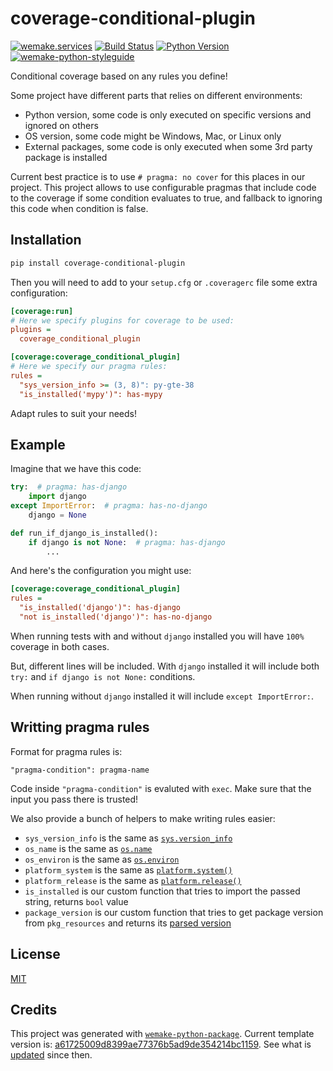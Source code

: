 # coverage-conditional-plugin

[![wemake.services](https://img.shields.io/badge/%20-wemake.services-green.svg?label=%20&logo=data%3Aimage%2Fpng%3Bbase64%2CiVBORw0KGgoAAAANSUhEUgAAABAAAAAQCAMAAAAoLQ9TAAAABGdBTUEAALGPC%2FxhBQAAAAFzUkdCAK7OHOkAAAAbUExURQAAAAAAAAAAAAAAAAAAAAAAAAAAAAAAAP%2F%2F%2F5TvxDIAAAAIdFJOUwAjRA8xXANAL%2Bv0SAAAADNJREFUGNNjYCAIOJjRBdBFWMkVQeGzcHAwksJnAPPZGOGAASzPzAEHEGVsLExQwE7YswCb7AFZSF3bbAAAAABJRU5ErkJggg%3D%3D)](https://wemake.services)
[![Build Status](https://travis-ci.com/wemake-services/coverage-conditional-plugin.svg?branch=master)](https://travis-ci.com/wemake-services/coverage-conditional-plugin)
[![Python Version](https://img.shields.io/pypi/pyversions/coverage-conditional-plugin.svg)](https://pypi.org/project/coverage-conditional-plugin/)
[![wemake-python-styleguide](https://img.shields.io/badge/style-wemake-000000.svg)](https://github.com/wemake-services/wemake-python-styleguide)

Conditional coverage based on any rules you define!

Some project have different parts that relies on different environments:

- Python version, some code is only executed on specific versions and ignored on others
- OS version, some code might be Windows, Mac, or Linux only
- External packages, some code is only executed when some 3rd party package is installed

Current best practice is to use `# pragma: no cover` for this places in our project.
This project allows to use configurable pragmas 
that include code to the coverage if some condition evaluates to true, 
and fallback to ignoring this code when condition is false.


## Installation

```bash
pip install coverage-conditional-plugin
```

Then you will need to add to your `setup.cfg` or `.coveragerc` file 
some extra configuration:

```ini
[coverage:run]
# Here we specify plugins for coverage to be used:
plugins =
  coverage_conditional_plugin

[coverage:coverage_conditional_plugin]
# Here we specify our pragma rules:
rules =
  "sys_version_info >= (3, 8)": py-gte-38
  "is_installed('mypy')": has-mypy

```

Adapt rules to suit your needs!


## Example

Imagine that we have this code:

```python
try:  # pragma: has-django
    import django
except ImportError:  # pragma: has-no-django
    django = None

def run_if_django_is_installed():
    if django is not None:  # pragma: has-django
        ...
```

And here's the configuration you might use:

```ini
[coverage:coverage_conditional_plugin]
rules =
  "is_installed('django')": has-django
  "not is_installed('django')": has-no-django

```

When running tests with and without `django` installed 
you will have `100%` coverage in both cases.

But, different lines will be included. 
With `django` installed it will include 
both `try:` and `if django is not None:` conditions.

When running without `django` installed it will include `except ImportError:`.


## Writting pragma rules

Format for pragma rules is: 

```
"pragma-condition": pragma-name
```

Code inside `"pragma-condition"` is evaluted with `exec`.
Make sure that the input you pass there is trusted!

We also provide a bunch of helpers to make writing rules easier:

- `sys_version_info` is the same as [`sys.version_info`](https://docs.python.org/3/library/sys.html#sys.version_info)
- `os_name` is the same as [`os.name`](https://docs.python.org/3/library/os.html#os.name)
- `os_environ` is the same as [`os.environ`](https://docs.python.org/3/library/os.html#os.environ)
- `platform_system` is the same as [`platform.system()`](https://docs.python.org/3/library/platform.html#platform.system)
- `platform_release` is the same as [`platform.release()`](https://docs.python.org/3/library/platform.html#platform.release)
- `is_installed` is our custom function that tries to import the passed string, returns `bool` value
- `package_version` is our custom function that tries to get package version from `pkg_resources` and returns its [parsed version](https://packaging.pypa.io/en/latest/version/#packaging.version.parse)


## License

[MIT](https://github.com/wemake.services/coverage-conditional-plugin/blob/master/LICENSE)


## Credits

This project was generated with [`wemake-python-package`](https://github.com/wemake-services/wemake-python-package). Current template version is: [a61725009d8399ae77376b5ad9de354214bc1159](https://github.com/wemake-services/wemake-python-package/tree/a61725009d8399ae77376b5ad9de354214bc1159). See what is [updated](https://github.com/wemake-services/wemake-python-package/compare/a61725009d8399ae77376b5ad9de354214bc1159...master) since then.
